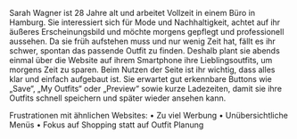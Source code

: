 Sarah Wagner ist 28 Jahre alt und arbeitet Vollzeit in einem Büro in Hamburg. Sie interessiert sich für Mode und Nachhaltigkeit, achtet auf ihr äußeres Erscheinungsbild und möchte morgens gepflegt und professionell aussehen. Da sie früh aufstehen muss und nur wenig Zeit hat, fällt es ihr schwer, spontan das passende Outfit zu finden. Deshalb plant sie abends einmal über die Website auf ihrem Smartphone ihre Lieblingsoutfits, um morgens Zeit zu sparen. Beim Nutzen der Seite ist ihr wichtig, dass alles klar und einfach aufgebaut ist. Sie erwartet gut erkennbare Buttons wie „Save“, „My Outfits“ oder „Preview“ sowie kurze Ladezeiten, damit sie ihre Outfits schnell speichern und später wieder ansehen kann.

Frustrationen mit ähnlichen Websites:
•	Zu viel Werbung
•	Unübersichtliche Menüs
•	Fokus auf Shopping statt auf Outfit Planung
